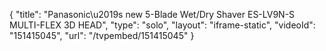 {
    "title": "Panasonic\u2019s new 5-Blade Wet\/Dry Shaver ES-LV9N-S MULTI-FLEX 3D HEAD",
    "type": "solo",
    "layout": "iframe-static",
    "videoId": "151415045",
    "url": "\/tvpembed\/151415045"
}